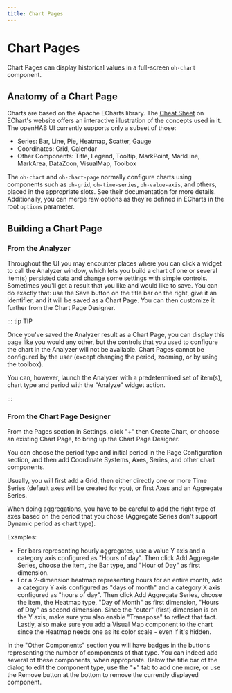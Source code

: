 ```yaml
---
title: Chart Pages
---
```


# Chart Pages

Chart Pages can display historical values in a full-screen `oh-chart` component.

## Anatomy of a Chart Page

Charts are based on the Apache ECharts library.
The [Cheat Sheet](https://echarts.apache.org/en/cheat-sheet.html) on EChart's website offers an interactive illustration of the concepts used in it.
The openHAB UI currently supports only a subset of those:

- Series: Bar, Line, Pie, Heatmap, Scatter, Gauge
- Coordinates: Grid, Calendar
- Other Components: Title, Legend, Tooltip, MarkPoint, MarkLine, MarkArea, DataZoon, VisualMap, Toolbox

The `oh-chart` and `oh-chart-page` normally configure charts using components such as `oh-grid`, `oh-time-series`, `oh-value-axis`, and others, placed in the appropriate slots.
See their documentation for more details.
Additionally, you can merge raw options as they're defined in ECharts in the root `options` parameter.

## Building a Chart Page

### From the Analyzer

Throughout the UI you may encounter places where you can click a widget to call the Analyzer window, which lets you build a chart of one or several item(s) persisted data and change some settings with simple controls.
Sometimes you'll get a result that you like and would like to save.
You can do exactly that: use the Save button on the title bar on the right, give it an identifier, and it will be saved as a Chart Page.
You can then customize it further from the Chart Page Designer.

::: tip TIP

Once you've saved the Analyzer result as a Chart Page, you can display this page like you would any other, but the controls that you used to configure the chart in the Analyzer will not be available.
Chart Pages cannot be configured by the user (except changing the period, zooming, or by using the toolbox).

You can, however, launch the Analyzer with a predetermined set of item(s), chart type and period with the "Analyze" widget action.

:::

### From the Chart Page Designer

From the Pages section in Settings, click "+" then Create Chart, or choose an existing Chart Page, to bring up the Chart Page Designer.

You can choose the period type and initial period in the Page Configuration section, and then add Coordinate Systems, Axes, Series, and other chart components.

Usually, you will first add a Grid, then either directly one or more Time Series (default axes will be created for you), or first Axes and an Aggregate Series.

When doing aggregations, you have to be careful to add the right type of axes based on the period that you chose (Aggregate Series don't support Dynamic period as chart type).

Examples:
- For bars representing hourly aggregates, use a value Y axis and a category axis configured as "Hours of day".
Then click Add Aggregate Series, choose the item, the Bar type, and "Hour of Day" as first dimension.
- For a 2-dimension heatmap representing hours for an entire month, add a category Y axis configured as "days of month" and a category X axis configured as "hours of day".
Then click Add Aggregate Series, choose the item, the Heatmap type, "Day of Month" as first dimension, "Hours of Day" as second dimension.
Since the "outer" (first) dimension is on the Y axis, make sure you also enable "Transpose" to reflect that fact.
Lastly, also make sure you add a Visual Map component to the chart since the Heatmap needs one as its color scale - even if it's hidden.

In the "Other Components" section you will have badges in the buttons representing the number of components of that type.
You can indeed add several of these components, when appropriate.
Below the title bar of the dialog to edit the component type, use the "+" tab to add one more, or use the Remove button at the bottom to remove the currently displayed component.
